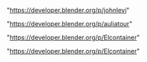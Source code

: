 "https://developer.blender.org/p/johnlevi"

"https://developer.blender.org/p/auliatour"

"https://developer.blender.org/p/Elcontainer"

 
"https://developer.blender.org/p/Elcontainer"


 

